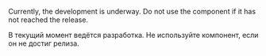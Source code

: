 Currently, the development is underway. Do not use the component if it has not reached the release.

В текущий момент ведётся разработка. Не используйте компонент, если он не достиг релиза.
